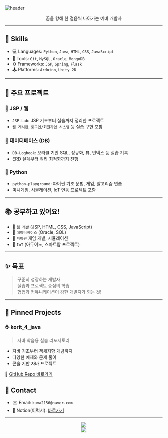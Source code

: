 ![header](https://capsule-render.vercel.app/api?type=waving&color=000000&height=200&section=header&text=Just%20Fighting!%&fontSize=50&fontColor=ffffff&animation=wave)

<p align="center">꿈을 향해 한 걸음씩 나아가는 예비 개발자</p>

---

## 🔧 Skills

- 💻 Languages: `Python`, `Java`, `HTML`, `CSS`, `JavaScript`
- 🧰 Tools: `Git`, `MySQL`, `Oracle`, `MongoDB`
- ⚙️ Frameworks: `JSP`, `Spring`, `Flask`
- 🕹️ Platforms: `Arduino`, `Unity 2D`

---

## 📌 주요 프로젝트

### 📁 JSP / 웹
- `JSP-Lab`: JSP 기초부터 실습까지 정리한 프로젝트  
- `웹 게시판`, `로그인/회원가입 시스템` 등 실습 구현 포함

### 💾 데이터베이스 (DB)
- `DB-Logbook`: 오라클 기반 SQL, 정규화, 뷰, 인덱스 등 실습 기록  
- ERD 설계부터 쿼리 최적화까지 진행

### 🐍 Python
- `python-playground`: 파이썬 기초 문법, 게임, 알고리즘 연습  
- 미니게임, 시뮬레이션, IoT 연동 프로젝트 포함

---

## 📚 공부하고 있어요!

- 📘 `웹 개발` (JSP, HTML, CSS, JavaScript)
- 📗 `데이터베이스` (Oracle, SQL)
- 📙 `파이썬` 게임 개발, 시뮬레이션
- 📕 `IoT` (아두이노, 스마트팜 프로젝트)

---

## ✨ 목표

> 꾸준히 성장하는 개발자  
> 실습과 프로젝트 중심의 학습  
> 협업과 커뮤니케이션이 강한 개발자가 되는 것!

---


## 📌 Pinned Projects

### ☕ korit_4_java
> 자바 학습용 실습 리포지토리

- 자바 기초부터 객체지향 개념까지
- 다양한 예제와 문제 풀이
- 콘솔 기반 자바 프로젝트

🔗 [GitHub Repo 바로가기](https://github.com/kuma2156/korit_4_java)


## 🔗 Contact

- ✉️ Email: `kuma2156@naver.com`
- 💼 Notion(이력서): [바로가기](https://your-notion-link)

---

<p align="center">
  <img src="https://github-readme-stats.vercel.app/api?username=myungkyu&show_icons=true&theme=tokyonight" />
  <br/>
  <img src="https://github-readme-stats.vercel.app/api/top-langs/?username=myungkyu&layout=compact&theme=tokyonight" />
</p>
